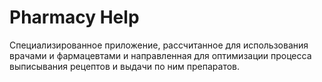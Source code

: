 # Pharmacy Help
Специализированное приложение, рассчитанное для использования врачами и фармацевтами и направленная для оптимизации процесса выписывания рецептов и выдачи по ним препаратов.
